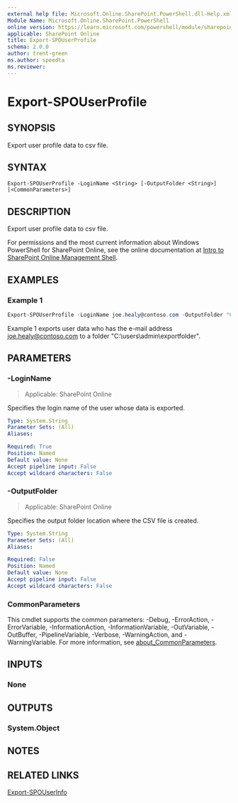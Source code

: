 ```yaml
---
external help file: Microsoft.Online.SharePoint.PowerShell.dll-Help.xml
Module Name: Microsoft.Online.SharePoint.PowerShell
online version: https://learn.microsoft.com/powershell/module/sharepoint-online/export-spouserprofile
applicable: SharePoint Online
title: Export-SPOUserProfile
schema: 2.0.0
author: trent-green
ms.author: speedta
ms.reviewer:
---
```


# Export-SPOUserProfile

## SYNOPSIS

Export user profile data to csv file.

## SYNTAX

```
Export-SPOUserProfile -LoginName <String> [-OutputFolder <String>] [<CommonParameters>]
```

## DESCRIPTION

Export user profile data to csv file.

For permissions and the most current information about Windows PowerShell for SharePoint Online, see the online documentation at [Intro to SharePoint Online Management Shell](/powershell/sharepoint/sharepoint-online/introduction-sharepoint-online-management-shell).

## EXAMPLES

### Example 1

```powershell
Export-SPOUserProfile -LoginName joe.healy@contoso.com -OutputFolder "C:\users\admin\exportfolder"
```

Example 1 exports user data who has the e-mail address joe.healy@contoso.com to a folder "C:\users\admin\exportfolder".

## PARAMETERS

### -LoginName

> Applicable: SharePoint Online

Specifies the login name of the user whose data is exported.

```yaml
Type: System.String
Parameter Sets: (All)
Aliases:

Required: True
Position: Named
Default value: None
Accept pipeline input: False
Accept wildcard characters: False
```

### -OutputFolder

> Applicable: SharePoint Online

Specifies the output folder location where the CSV file is created.

```yaml
Type: System.String
Parameter Sets: (All)
Aliases:

Required: False
Position: Named
Default value: None
Accept pipeline input: False
Accept wildcard characters: False
```

### CommonParameters

This cmdlet supports the common parameters: -Debug, -ErrorAction, -ErrorVariable, -InformationAction, -InformationVariable, -OutVariable, -OutBuffer, -PipelineVariable, -Verbose, -WarningAction, and -WarningVariable. For more information, see [about_CommonParameters](https://go.microsoft.com/fwlink/?LinkID=113216).

## INPUTS

### None

## OUTPUTS

### System.Object

## NOTES

## RELATED LINKS

[Export-SPOUserInfo](Export-SPOUserInfo.md)
